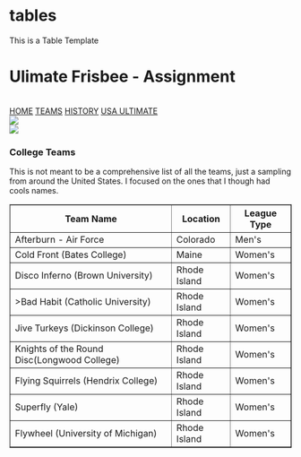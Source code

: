 # tables
This is a Table Template
<!DOCTYPE html>
<html lang="en">
<head>
    <meta charset="UTF-8">
    <meta name="viewport" content="width=device-width, initial-scale=1.0">
    <title>Ulimate Frisbee - Assignment</title>
</head>
<body>
    <h1>
        Ulimate Frisbee - Assignment
    </h1>
    <br>
    <a href="C:\Users\user\Desktop\CV\assignment\assignment.html">HOME</a>
    <a href="C:\Users\user\Desktop\CV\assignment\teams.html">TEAMS</a>
    <a href="C:\Users\user\Desktop\CV\assignment\history.html">HISTORY</a>
    <a href="http://www.usaultimate.org/index.html">USA ULTIMATE</a>
    <br>
    <img src="https://upload.wikimedia.org/wikipedia/commons/thumb/7/7d/Ultimate_Frisbee_Colorado_Cup_2005.jpg/512px-Ultimate_Frisbee_Colorado_Cup_2005.jpg">
    <br>
    <img src="https://farm4.staticflickr.com/3948/15409853738_7dbfbfbac7_k.jpg">
    <h3>College Teams</h3>
    <p>
        This is not meant to be a comprehensive list of all the teams, just a sampling from around the United States. I focused on the ones that I though had cools names.    
    </p>
    <table border="1">
        <tr>
            <th>Team Name</th>
            <th>Location</th>
            <th>League Type</th>
        </tr>
        <tr>
            <td>Afterburn - Air Force</td>
            <td>Colorado</td>
            <td>Men's</td>
        </tr>    
        <tr>
            <td>Cold Front (Bates College)</td>
            <td>Maine</td>
            <td>Women's</td>
        </tr>    
        <tr>
            <td>Disco Inferno (Brown University)</td>
            <td>Rhode Island</td>
            <td>Women's</td>
        </tr>
        <tr>
            <td>>Bad Habit (Catholic University)</td>
            <td>Rhode Island</td>
            <td>Women's</td>
        </tr>    
        <tr>
            <td>Jive Turkeys (Dickinson College)</td>
            <td>Rhode Island</td>
            <td>Women's</td>
        </tr>    
        <tr>
            <td>Knights of the Round Disc(Longwood College)</td>
            <td>Rhode Island</td>
            <td>Women's</td>
        </tr>    
        <tr>
            <td>Flying Squirrels (Hendrix College)</td>
            <td>Rhode Island</td>
            <td>Women's</td>
        </tr>  
        <tr>
            <td>Superfly (Yale)</td>
            <td>Rhode Island</td>
            <td>Women's</td>
        </tr>  
        <tr>
            <td>Flywheel (University of Michigan)</td>
            <td>Rhode Island</td>
            <td>Women's</td>
    </table>    
</body>
</html>
